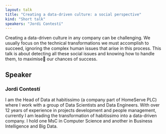```yaml
---
layout: talk
title: "Creating a data-driven culture: a social perspective"
kind: "Short talk"
speakers: "Jordi Contestí"
---
```


Creating a data-driven culture in any company can be challenging. We usually focus on the technical transformations we must accomplish to succeed, ignoring the complex human issues that arise in this process. This talk is about detecting all these social issues and knowing how to handle them, to maximise our chances of success.

## Speaker

### Jordi Contestí

I am the Head of Data at habitissimo (a company part of HomeServe PLC) where I work with a group of Data Scientists and Data Engineers. With over 12 years of experience in projects development and people management, currently I am leading the transformation of habitissimo into a data-driven company. I hold one MsC in Computer Science and another in Business Intelligence and Big Data.
